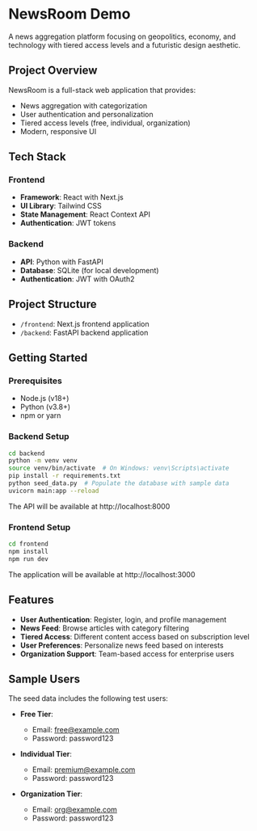 # NewsRoom Demo

A news aggregation platform focusing on geopolitics, economy, and technology with tiered access levels and a futuristic design aesthetic.

## Project Overview

NewsRoom is a full-stack web application that provides:

- News aggregation with categorization
- User authentication and personalization
- Tiered access levels (free, individual, organization)
- Modern, responsive UI

## Tech Stack

### Frontend
- **Framework**: React with Next.js
- **UI Library**: Tailwind CSS
- **State Management**: React Context API
- **Authentication**: JWT tokens

### Backend
- **API**: Python with FastAPI
- **Database**: SQLite (for local development)
- **Authentication**: JWT with OAuth2

## Project Structure

- `/frontend`: Next.js frontend application
- `/backend`: FastAPI backend application

## Getting Started

### Prerequisites

- Node.js (v18+)
- Python (v3.8+)
- npm or yarn

### Backend Setup

```bash
cd backend
python -m venv venv
source venv/bin/activate  # On Windows: venv\Scripts\activate
pip install -r requirements.txt
python seed_data.py  # Populate the database with sample data
uvicorn main:app --reload
```

The API will be available at http://localhost:8000

### Frontend Setup

```bash
cd frontend
npm install
npm run dev
```

The application will be available at http://localhost:3000

## Features

- **User Authentication**: Register, login, and profile management
- **News Feed**: Browse articles with category filtering
- **Tiered Access**: Different content access based on subscription level
- **User Preferences**: Personalize news feed based on interests
- **Organization Support**: Team-based access for enterprise users

## Sample Users

The seed data includes the following test users:

- **Free Tier**: 
  - Email: free@example.com
  - Password: password123

- **Individual Tier**: 
  - Email: premium@example.com
  - Password: password123

- **Organization Tier**: 
  - Email: org@example.com
  - Password: password123

